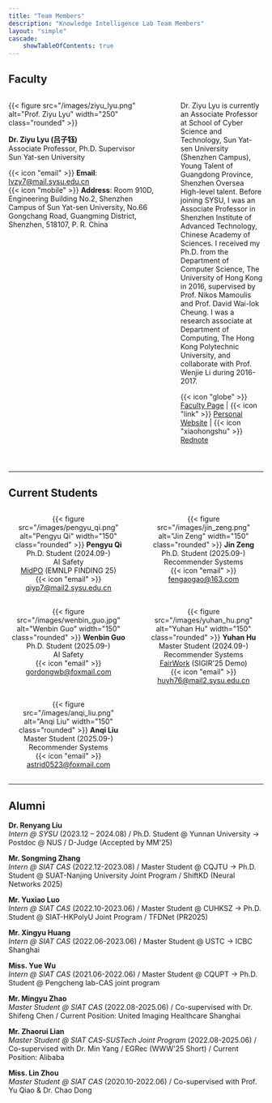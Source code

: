 ```yaml
---
title: "Team Members"
description: "Knowledge Intelligence Lab Team Members"
layout: "simple"
cascade:
    showTableOfContents: true
---
```


## Faculty

<div style="display: flex; gap: 40px; align-items: flex-start; margin-bottom: 40px;">

<div style="flex: 0 0 300px;">

{{< figure src="/images/ziyu_lyu.png" alt="Prof. Ziyu Lyu" width="250" class="rounded" >}}

**Dr. Ziyu Lyu (吕子钰)**  
Associate Professor, Ph.D. Supervisor  
Sun Yat-sen University  

{{< icon "email" >}} **Email**: lvzy7@mail.sysu.edu.cn  
{{< icon "mobile" >}} **Address**: Room 910D, Engineering Building No.2, Shenzhen Campus of Sun Yat-sen University, No.66 Gongchang Road, Guangming District, Shenzhen, 518107, P. R. China

</div>

<div style="flex: 1;">

Dr. Ziyu Lyu is currently an Associate Professor at School of Cyber Science and Technology, Sun Yat-sen University (Shenzhen Campus), Young Talent of Guangdong Province, Shenzhen Oversea High-level talent. Before joining SYSU, I was an Associate Professor in Shenzhen Institute of Advanced Technology, Chinese Academy of Sciences. I received my Ph.D. from the Department of Computer Science, The University of Hong Kong in 2016, supervised by Prof. Nikos Mamoulis and Prof. David Wai-lok Cheung. I was a research associate at Department of Computing, The Hong Kong Polytechnic University, and collaborate with Prof. Wenjie Li during 2016-2017.

{{< icon "globe" >}} [Faculty Page](https://scst.sysu.edu.cn/members/members01/1410204.htm) | {{< icon "link" >}} [Personal Website](https://sites.google.com/site/crystalziyulu/home) | {{< icon "xiaohongshu" >}} [Rednote](https://www.xiaohongshu.com)

</div>

</div>

---

## Current Students

<div style="display: grid; grid-template-columns: repeat(auto-fit, minmax(200px, 1fr)); gap: 30px; margin: 30px 0;">

<div style="text-align: center;">
{{< figure src="/images/pengyu_qi.png" alt="Pengyu Qi" width="150" class="rounded" >}}
<strong>Pengyu Qi</strong><br>
Ph.D. Student (2024.09-)<br>
AI Safety<br>
<a href="https://arxiv.org/abs/2506.02460">MidPO</a> (EMNLP FINDING 25)<br>
{{< icon "email" >}} <a href="mailto:qiyp7@mail2.sysu.edu.cn">qiyp7@mail2.sysu.edu.cn</a>
</div>

<div style="text-align: center;">
{{< figure src="/images/jin_zeng.png" alt="Jin Zeng" width="150" class="rounded" >}}
<strong>Jin Zeng</strong><br>
Ph.D. Student (2025.09-)<br>
Recommender Systems<br>
{{< icon "email" >}} <a href="mailto:fengaogao@163.com">fengaogao@163.com</a>
</div>

<div style="text-align: center;">
{{< figure src="/images/wenbin_guo.jpg" alt="Wenbin Guo" width="150" class="rounded" >}}
<strong>Wenbin Guo</strong><br>
Ph.D. Student (2025.09-)<br>
AI Safety<br>
{{< icon "email" >}} <a href="mailto:gordongwb@foxmail.com">gordongwb@foxmail.com</a>
</div> 

<div style="text-align: center;">
{{< figure src="/images/yuhan_hu.png" alt="Yuhan Hu" width="150" class="rounded" >}}
<strong>Yuhan Hu</strong><br>
Master Student (2024.09-)<br>
Recommender Systems<br>
<a href="https://huggingface.co/spaces/chenzhouliiii/FairWork2">FairWork</a> (SIGIR'25 Demo)<br>
{{< icon "email" >}} <a href="mailto:huyh76@mail2.sysu.edu.cn">huyh76@mail2.sysu.edu.cn</a>
</div>

<div style="text-align: center;">
{{< figure src="/images/anqi_liu.png" alt="Anqi Liu" width="150" class="rounded" >}}
<strong>Anqi Liu</strong><br>
Master Student (2025.09-)<br>
Recommender Systems<br>
{{< icon "email" >}} <a href="mailto:astrid0523@foxmail.com">astrid0523@foxmail.com</a>
</div>

</div>

<!-- ### Research Interns

**Undergraduate Interns** {{< badge >}}Research Interns{{< /badge >}}  
{{< icon "pencil" >}} Participating in cutting-edge research projects and gaining research training opportunities -->

---

## Alumni
**Dr. Renyang Liu**  
*Intern @ SYSU* (2023.12 – 2024.08) / Ph.D. Student @ Yunnan University → Postdoc @ NUS / D-Judge (Accepted by MM'25)

**Mr. Songming Zhang**  
*Intern @ SIAT CAS* (2022.12-2023.08) / Master Student @ CQJTU → Ph.D. Student @ SUAT-Nanjing University Joint Program / ShiftKD (Neural Networks 2025)

**Mr. Yuxiao Luo**  
*Intern @ SIAT CAS* (2022.10-2023.06) / Master Student @ CUHKSZ → Ph.D. Student @ SIAT-HKPolyU Joint Program / TFDNet (PR2025)

**Mr. Xingyu Huang**  
*Intern @ SIAT CAS* (2022.06-2023.06) / Master Student @ USTC → ICBC Shanghai

**Miss. Yue Wu**  
*Intern @ SIAT CAS* (2021.06-2022.06) / Master Student @ CQUPT → Ph.D. Student @ Pengcheng lab-CAS joint program

**Mr. Mingyu Zhao**  
*Master Student @ SIAT CAS* (2022.08-2025.06) / Co-supervised with Dr. Shifeng Chen / Current Position: United Imaging Healthcare Shanghai

**Mr. Zhaorui Lian**  
*Master Student @ SIAT CAS-SUSTech Joint Program* (2022.08-2025.06) / Co-supervised with Dr. Min Yang / EGRec (WWW'25 Short) / Current Position: Alibaba

**Miss. Lin Zhou**  
*Master Student @ SIAT CAS* (2020.10-2022.06) / Co-supervised with Prof. Yu Qiao & Dr. Chao Dong

